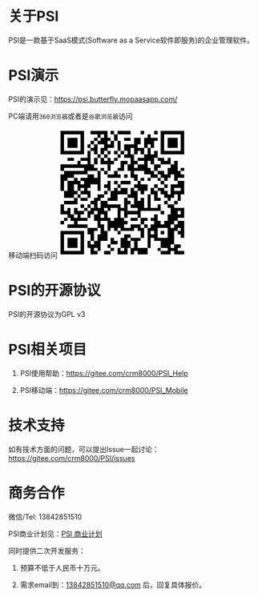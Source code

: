 # 关于PSI

PSI是一款基于SaaS模式(Software as a Service软件即服务)的企业管理软件。

# PSI演示

PSI的演示见：<a target="_blank" href="https://psi.butterfly.mopaasapp.com/">https://psi.butterfly.mopaasapp.com/</a>

PC端请用`360浏览器`或者是`谷歌浏览器`访问
 
移动端扫码访问![移动端扫码访问](PSI_Mobile_URL.png)

# PSI的开源协议

PSI的开源协议为GPL v3

# PSI相关项目

1. PSI使用帮助：https://gitee.com/crm8000/PSI_Help

2. PSI移动端：https://gitee.com/crm8000/PSI_Mobile

# 技术支持

如有技术方面的问题，可以提出Issue一起讨论：https://gitee.com/crm8000/PSI/issues

# 商务合作

微信/Tel: 13842851510

PSI商业计划见：<a href="https://gitee.com/crm8000/PSI/tree/master/doc/00%20%E5%95%86%E4%B8%9A%E8%AE%A1%E5%88%92">PSI 商业计划</a>

同时提供二次开发服务：

1. 预算不低于人民币十万元。

2. 需求email到：13842851510@qq.com 后，回复具体报价。
